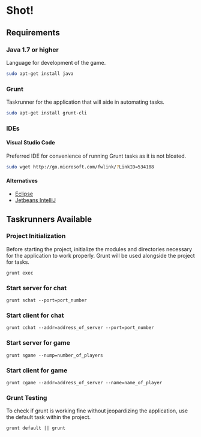 # Shot!

## Requirements

### Java 1.7 or higher
Language for development of the game.
```sh
sudo apt-get install java
```

### Grunt
Taskrunner for the application that will aide in automating tasks.
```sh
sudo apt-get install grunt-cli
```

### IDEs

#### Visual Studio Code
Preferred IDE for convenience of running Grunt tasks as it is not bloated.
```sh
sudo wget http://go.microsoft.com/fwlink/?LinkID=534108 
```

#### Alternatives
- [Eclipse](https://eclipse.org/downloads/)
- [Jetbeans IntelliJ](https://download.jetbrains.com/idea/ideaIU-2016.2.5.tar.gz)

## Taskrunners Available

### Project Initialization
Before starting the project, initialize the modules and directories necessary for the application to work properly. Grunt will be used alongside the project for tasks.
```grunt
grunt exec
```

### Start server for chat
```grunt
grunt schat --port=port_number
```

### Start client for chat
```grunt
grunt cchat --addr=address_of_server --port=port_number
```

### Start server for game
```grunt
grunt sgame --nump=number_of_players
```

### Start client for game
```grunt
grunt cgame --addr=address_of_server --name=name_of_player
```

### Grunt Testing
To check if grunt is working fine without jeopardizing the application, use the default task within the project.
```grunt
grunt default || grunt
```
